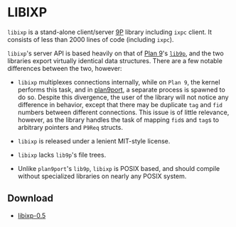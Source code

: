 LIBIXP
======
`libixp` is a stand-alone client/server [9P](http://9p.cat-v.org/) library
including `ixpc` client. It consists of less than 2000 lines of code (including
`ixpc`).

`libixp`'s server API is based heavily on that of [Plan
9](http://cm.bell-labs.com/plan9)'s
[`lib9p`](http://man.cat-v.org/plan_9/2/9p), and the two libraries export
virtually identical data structures. There are a few notable differences
between the two, however:

* `libixp` multiplexes connections internally, while on `Plan 9`, the kernel
  performs this task, and in [plan9port](http://swtch.com/plan9port/), a separate
  process is spawned to do so. Despite this divergence, the user of the library
  will not notice any difference in behavior, except that there may be duplicate
  `tag` and `fid` numbers between different connections. This issue is of little
  relevance, however, as the library handles the task of mapping `fid`s and
  `tag`s to arbitrary pointers and `P9Req` structs.

* `libixp` is released under a lenient MIT-style license.

* `libixp` lacks `lib9p`'s file trees.

* Unlike `plan9port`'s `lib9p`, `libixp` is POSIX based, and should compile
  without specialized libraries on nearly any POSIX system.

Download
--------
* [libixp-0.5](//dl.suckless.org/libs/libixp-0.5.tar.gz)

